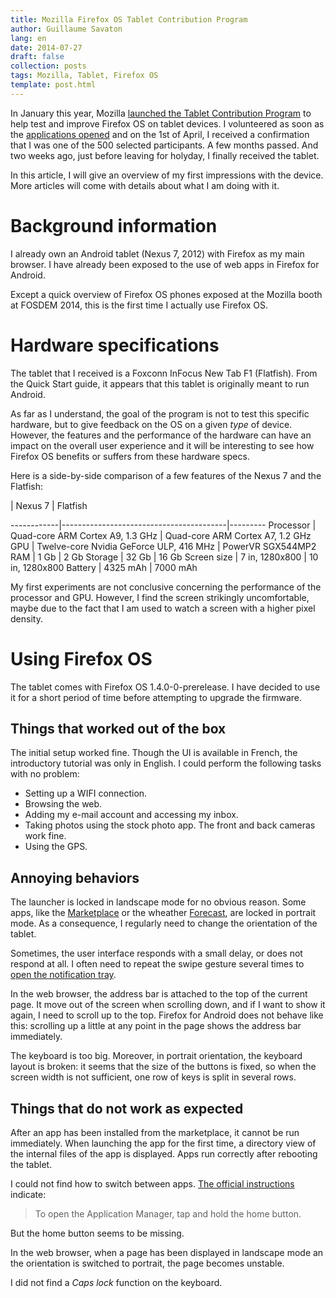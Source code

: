 ```yaml
---
title: Mozilla Firefox OS Tablet Contribution Program
author: Guillaume Savaton
lang: en
date: 2014-07-27
draft: false
collection: posts
tags: Mozilla, Tablet, Firefox OS
template: post.html
---
```


In January this year, Mozilla [launched the Tablet Contribution Program](https://hacks.mozilla.org/2014/01/mozilla-launches-contribution-program-to-help-deliver-firefox-os-to-tablets/)
to help test and improve Firefox OS on tablet devices.
I volunteered as soon as the [applications opened](https://hacks.mozilla.org/2014/02/open-applications-tcp/)
and on the 1st of April, I received a confirmation that I was one of the 500 selected participants.
A few months passed. And two weeks ago, just before leaving for holyday, I finally received the tablet.

In this article, I will give an overview of my first impressions with the device.
More articles will come with details about what I am doing with it.

<!-- more -->

Background information
======================

I already own an Android tablet (Nexus 7, 2012) with Firefox as my main browser.
I have already been exposed to the use of web apps in Firefox for Android.

Except a quick overview of Firefox OS phones exposed at the Mozilla booth at FOSDEM 2014,
this is the first time I actually use Firefox OS.

Hardware specifications
=======================

The tablet that I received is a Foxconn InFocus New Tab F1 (Flatfish).
From the Quick Start guide, it appears that this tablet is originally meant to run Android.

As far as I understand, the goal of the program is not to test this specific hardware,
but to give feedback on the OS on a given *type* of device.
However, the features and the performance of the hardware can have an
impact on the overall user experience and it will be interesting to see how Firefox OS
benefits or suffers from these hardware specs.

Here is a side-by-side comparison of a few features of the Nexus 7 and the Flatfish:

<!---->     | Nexus 7                                 | Flatfish
------------|-----------------------------------------|---------
Processor   | Quad-core ARM Cortex A9, 1.3 GHz        | Quad-core ARM Cortex A7, 1.2 GHz
GPU         | Twelve-core Nvidia GeForce ULP, 416 MHz | PowerVR SGX544MP2
RAM         | 1 Gb                                    | 2 Gb
Storage     | 32 Gb                                   | 16 Gb
Screen size | 7 in, 1280x800                          | 10 in, 1280x800
Battery     | 4325 mAh                                | 7000 mAh

My first experiments are not conclusive concerning the performance of the processor and GPU.
However, I find the screen strikingly uncomfortable, maybe due to the fact that I am used
to watch a screen with a higher pixel density.

Using Firefox OS
================

The tablet comes with Firefox OS 1.4.0-0-prerelease.
I have decided to use it for a short period of time before attempting to upgrade the firmware.

Things that worked out of the box
---------------------------------

The initial setup worked fine.
Though the UI is available in French, the introductory tutorial was only in English.
I could perform the following tasks with no problem:

* Setting up a WIFI connection.
* Browsing the web.
* Adding my e-mail account and accessing my inbox.
* Taking photos using the stock photo app. The front and back cameras work fine.
* Using the GPS.

Annoying behaviors
------------------

The launcher is locked in landscape mode for no obvious reason.
Some apps, like the [Marketplace](https://marketplace.firefox.com/) or the
wheather [Forecast](https://marketplace.firefox.com/app/forecast), are locked in portrait mode.
As a consequence, I regularly need to change the orientation of the tablet.

Sometimes, the user interface responds with a small delay, or does not respond at all.
I often need to repeat the swipe gesture several times to
[open the notification tray](https://support.mozilla.org/en-US/kb/navigating-your-firefox-os-phone#w_see-your-notifications).

In the web browser, the address bar is attached to the top of the current page.
It move out of the screen when scrolling down, and if I want to show it again,
I need to scroll up to the top.
Firefox for Android does not behave like this: scrolling up a little at any point in the page
shows the address bar immediately.

The keyboard is too big.
Moreover, in portrait orientation, the keyboard layout is broken:
it seems that the size of the buttons is fixed, so when the
screen width is not sufficient, one row of keys is split in several rows.

Things that do not work as expected
-----------------------------------

After an app has been installed from the marketplace, it cannot be run immediately.
When launching the app for the first time, a directory view of the internal files of the app
is displayed.
Apps run correctly after rebooting the tablet.

I could not find how to switch between apps.
[The official instructions](https://support.mozilla.org/en-US/kb/how-to-switch-between-or-quit-apps)
indicate:

> To open the Application Manager, tap and hold the home button.

But the home button seems to be missing.

In the web browser, when a page has been displayed in landscape mode an the orientation is switched
to portrait, the page becomes unstable.

I did not find a *Caps lock* function on the keyboard.
